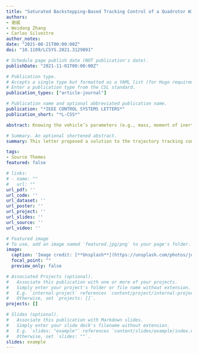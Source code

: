```yaml
---
title: "Saturated Backstepping-Based Tracking Control of a Quadrotor With Uncertain Vehicle Parameters and External Disturbances"
authors:
- 谢威
- Weidong Zhang
- Carlos Silvestre
author_notes:
date: "2021-08-21T00:00:00Z"
doi: "10.1109/LCSYS.2021.3129891"

# Schedule page publish date (NOT publication's date).
publishDate: "2021-11-01T00:00:00Z"

# Publication type.
# Accepts a single type but formatted as a YAML list (for Hugo requirements).
# Enter a publication type from the CSL standard.
publication_types: ["article-journal"]

# Publication name and optional abbreviated publication name.
publication: "*IEEE CONTROL SYSTEMS LETTERS*"
publication_short: "*L-CSS*"

abstract: Knowing the vehicle’s parameters (e.g., mass, moment of inertia) in advance is not always possible in quadrotor control applications, especially if we use the quadrotor for cargo transportation. Uncertain cargo weight and size together with external disturbances may result in closed-loop performance degradation or even instability. In light of this problem, this letter proposes a saturated robust adaptive tracking controller for a quadrotor based on nonlinear Lyapunov-theory, where a set of estimation laws are designed to compensate for uncertain parameters and disturbances, achieving global uniformly ultimately boundedness (GUUB). Additionally, through the use of saturation functions, the designed thrust force is ensured to be bounded by a predefined value. Numerical simulation examples are presented and discussed to validate the effectiveness of the proposed solution. To further highlight the enhancements of the presented method, comparison results with an existing control strategy are provided and analyzed.

# Summary. An optional shortened abstract.
summary: This letter proposed a solution to the trajectory tracking control problem with application to an underactuated quadrotor, guaranteeing that the vehicle was able to track its desired trajectory with arbitrarily small position error. To deal with the effect of uncertain system mass, moment of inertial and external disturbances, estimation laws for them were designed and incorporated into the control inputs, attaining robust adaptive performance. Saturation functions were introduced in the control laws to ensure that the designed thrust force is always bounded. In order to demonstrate the performance of the developed control strategy, simulation results were given and analyzed.

tags:
- Source Themes
featured: false

# links:
# - name: ""
#   url: ""
url_pdf: ''
url_code: ''
url_dataset: ''
url_poster: ''
url_project: ''
url_slides: ''
url_source: ''
url_video: ''

# Featured image
# To use, add an image named `featured.jpg/png` to your page's folder. 
image:
  caption: 'Image credit: [**Unsplash**](https://unsplash.com/photos/jdD8gXaTZsc)'
  focal_point: ""
  preview_only: false

# Associated Projects (optional).
#   Associate this publication with one or more of your projects.
#   Simply enter your project's folder or file name without extension.
#   E.g. `internal-project` references `content/project/internal-project/index.md`.
#   Otherwise, set `projects: []`.
projects: []

# Slides (optional).
#   Associate this publication with Markdown slides.
#   Simply enter your slide deck's filename without extension.
#   E.g. `slides: "example"` references `content/slides/example/index.md`.
#   Otherwise, set `slides: ""`.
slides: example
---
```

<!-- 
{{% callout note %}}
Click the *Cite* button above to demo the feature to enable visitors to import publication metadata into their reference management software.
{{% /callout %}}

{{% callout note %}}
Create your slides in Markdown - click the *Slides* button to check out the example.
{{% /callout %}}

Add the publication's **full text** or **supplementary notes** here. You can use rich formatting such as including [code, math, and images](https://docs.hugoblox.com/content/writing-markdown-latex/). -->
